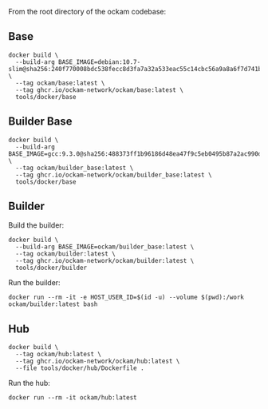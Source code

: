 
From the root directory of the ockam codebase:

## Base

```
docker build \
  --build-arg BASE_IMAGE=debian:10.7-slim@sha256:240f770008bdc538fecc8d3fa7a32a533eac55c14cbc56a9a8a6f7d741b47e33 \
  --tag ockam/base:latest \
  --tag ghcr.io/ockam-network/ockam/base:latest \
  tools/docker/base
```

## Builder Base

```
docker build \
  --build-arg BASE_IMAGE=gcc:9.3.0@sha256:488373ff1b96186d48ea47f9c5eb0495b87a2ac990d15248d64d605ac7bdb539 \
  --tag ockam/builder_base:latest \
  --tag ghcr.io/ockam-network/ockam/builder_base:latest \
  tools/docker/base
```

## Builder

Build the builder:

```
docker build \
  --build-arg BASE_IMAGE=ockam/builder_base:latest \
  --tag ockam/builder:latest \
  --tag ghcr.io/ockam-network/ockam/builder:latest \
  tools/docker/builder
```

Run the builder:

```
docker run --rm -it -e HOST_USER_ID=$(id -u) --volume $(pwd):/work ockam/builder:latest bash
```

## Hub

```
docker build \
  --tag ockam/hub:latest \
  --tag ghcr.io/ockam-network/ockam/hub:latest \
  --file tools/docker/hub/Dockerfile .
```

Run the hub:

```
docker run --rm -it ockam/hub:latest
```
